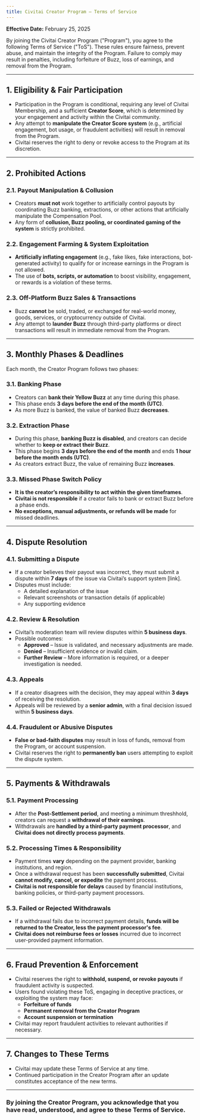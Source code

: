 ```yaml
---
title: Civitai Creator Program – Terms of Service
---
```


**Effective Date:** February 25, 2025  

By joining the Civitai Creator Program ("Program"), you agree to the following Terms of Service ("ToS"). These rules ensure fairness, prevent abuse, and maintain the integrity of the Program. Failure to comply may result in penalties, including forfeiture of Buzz, loss of earnings, and removal from the Program.  

---

## 1. Eligibility & Fair Participation  
- Participation in the Program is conditional, requiring any level of Civitai Membership, and a sufficient **Creator Score**, which is determined by your engagement and activity within the Civitai community.  
- Any attempt to **manipulate the Creator Score system** (e.g., artificial engagement, bot usage, or fraudulent activities) will result in removal from the Program.  
- Civitai reserves the right to deny or revoke access to the Program at its discretion.  

---

## 2. Prohibited Actions  

### 2.1. Payout Manipulation & Collusion  
- Creators **must not** work together to artificially control payouts by coordinating Buzz banking, extractions, or other actions that artificially manipulate the Compensation Pool.  
- Any form of **collusion, Buzz pooling, or coordinated gaming of the system** is strictly prohibited.  

### 2.2. Engagement Farming & System Exploitation  
- **Artificially inflating engagement** (e.g., fake likes, fake interactions, bot-generated activity) to qualify for or increase earnings in the Program is not allowed.  
- The use of **bots, scripts, or automation** to boost visibility, engagement, or rewards is a violation of these terms.  

### 2.3. Off-Platform Buzz Sales & Transactions  
- Buzz **cannot** be sold, traded, or exchanged for real-world money, goods, services, or cryptocurrency outside of Civitai.  
- Any attempt to **launder Buzz** through third-party platforms or direct transactions will result in immediate removal from the Program.  

---

## 3. Monthly Phases & Deadlines  

Each month, the Creator Program follows two phases:  

### 3.1. Banking Phase  
- Creators can **bank their Yellow Buzz** at any time during this phase.  
- This phase ends **3 days before the end of the month (UTC)**.  
- As more Buzz is banked, the value of banked Buzz **decreases**.  

### 3.2. Extraction Phase  
- During this phase, **banking Buzz is disabled**, and creators can decide whether to **keep or extract their Buzz**.  
- This phase begins **3 days before the end of the month** and ends **1 hour before the month ends (UTC)**.  
- As creators extract Buzz, the value of remaining Buzz **increases**.  

### 3.3. Missed Phase Switch Policy  
- **It is the creator’s responsibility to act within the given timeframes**.  
- **Civitai is not responsible** if a creator fails to bank or extract Buzz before a phase ends.  
- **No exceptions, manual adjustments, or refunds will be made** for missed deadlines.  

---

## 4. Dispute Resolution  

### 4.1. Submitting a Dispute  
- If a creator believes their payout was incorrect, they must submit a dispute within **7 days** of the issue via Civitai’s support system [link].  
- Disputes must include:  
  - A detailed explanation of the issue  
  - Relevant screenshots or transaction details (if applicable)  
  - Any supporting evidence  

### 4.2. Review & Resolution  
- Civitai’s moderation team will review disputes within **5 business days**.  
- Possible outcomes:  
  - **Approved** – Issue is validated, and necessary adjustments are made.  
  - **Denied** – Insufficient evidence or invalid claim.  
  - **Further Review** – More information is required, or a deeper investigation is needed.  

### 4.3. Appeals  
- If a creator disagrees with the decision, they may appeal within **3 days** of receiving the resolution.  
- Appeals will be reviewed by a **senior admin**, with a final decision issued within **5 business days**.  

### 4.4. Fraudulent or Abusive Disputes  
- **False or bad-faith disputes** may result in loss of funds, removal from the Program, or account suspension.  
- Civitai reserves the right to **permanently ban** users attempting to exploit the dispute system.  

---

## 5. Payments & Withdrawals  

### 5.1. Payment Processing  
- After the **Post-Settlement period**, and meeting a minimum threshhold, creators can request a **withdrawal of their earnings**.  
- Withdrawals are **handled by a third-party payment processor**, and **Civitai does not directly process payments**.  

### 5.2. Processing Times & Responsibility  
- Payment times **vary** depending on the payment provider, banking institutions, and region.  
- Once a withdrawal request has been **successfully submitted**, Civitai **cannot modify, cancel, or expedite** the payment process.  
- **Civitai is not responsible for delays** caused by financial institutions, banking policies, or third-party payment processors.  

### 5.3. Failed or Rejected Withdrawals  
- If a withdrawal fails due to incorrect payment details, **funds will be returned to the Creator, less the payment processor's fee**.  
- **Civitai does not reimburse fees or losses** incurred due to incorrect user-provided payment information.  

---

## 6. Fraud Prevention & Enforcement  
- Civitai reserves the right to **withhold, suspend, or revoke payouts** if fraudulent activity is suspected.  
- Users found violating these ToS, engaging in deceptive practices, or exploiting the system may face:  
  - **Forfeiture of funds**  
  - **Permanent removal from the Creator Program**  
  - **Account suspension or termination**  
- Civitai may report fraudulent activities to relevant authorities if necessary.  

---

## 7. Changes to These Terms  
- Civitai may update these Terms of Service at any time.  
- Continued participation in the Creator Program after an update constitutes acceptance of the new terms.  

---

### **By joining the Creator Program, you acknowledge that you have read, understood, and agree to these Terms of Service.**  
